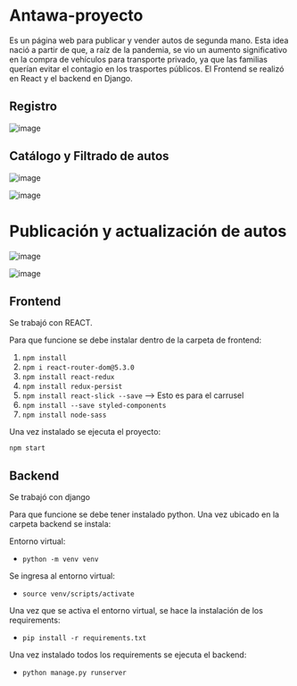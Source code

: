 # Antawa-proyecto

Es un página web para publicar y vender autos de segunda mano. Esta idea nació a partir de que, a raíz de la pandemia, se vio un aumento significativo en la compra de vehículos para transporte privado, ya que las familias querían evitar el contagio en los trasportes públicos. El Frontend se realizó en React y el backend en Django.

## Registro

![image](https://res.cloudinary.com/dlhsturyl/image/upload/v1648669511/portfolio_photos/GIF/antawa/antawa_registro_x1i74c.gif)

## Catálogo y Filtrado de autos

![image](https://res.cloudinary.com/dlhsturyl/image/upload/v1648669514/portfolio_photos/GIF/antawa/antawa_catalogo_cng6nq.gif)

![image](https://res.cloudinary.com/dlhsturyl/image/upload/v1648669513/portfolio_photos/GIF/antawa/antawa_filtrado_vnihzb.gif)

# Publicación y actualización de autos

![image](https://res.cloudinary.com/dlhsturyl/image/upload/v1648669511/portfolio_photos/GIF/antawa/antawa_publicacion_owq4ip.gif)

![image](https://res.cloudinary.com/dlhsturyl/image/upload/v1648669512/portfolio_photos/GIF/antawa/antawa_actualizacion_umdrcu.gif)

## Frontend
Se trabajó con REACT.

Para que funcione se debe instalar dentro de la carpeta de frontend:

1. `npm install`
2. `npm i react-router-dom@5.3.0`
3. `npm install react-redux`
4. `npm install redux-persist`
5. `npm install react-slick --save` --> Esto es para el carrusel
6. `npm install --save styled-components`
7. `npm install node-sass`

Una vez instalado se ejecuta el proyecto:

`npm start`

## Backend
Se trabajó con django

Para que funcione se debe tener instalado python. Una vez ubicado en la carpeta backend se instala:

Entorno virtual:
- `python -m venv venv`

Se ingresa al entorno virtual:
- `source venv/scripts/activate`

Una vez que se activa el entorno virtual, se hace la instalación de los requirements:
- `pip install -r requirements.txt`

Una vez instalado todos los requirements se ejecuta el backend:
- `python manage.py runserver`
